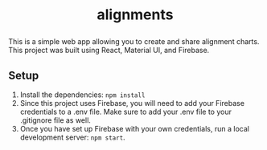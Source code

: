 # <p align="center"> alignments </p>

This is a simple web app allowing you to create and share alignment charts. This project was built using React, Material UI, and Firebase.

## Setup

1. Install the dependencies: `npm install`
2. Since this project uses Firebase, you will need to add your Firebase credentials to a .env file. Make sure to add your .env file to your .gitignore file as well.
3. Once you have set up Firebase with your own credentials, run a local development server: `npm start`.
